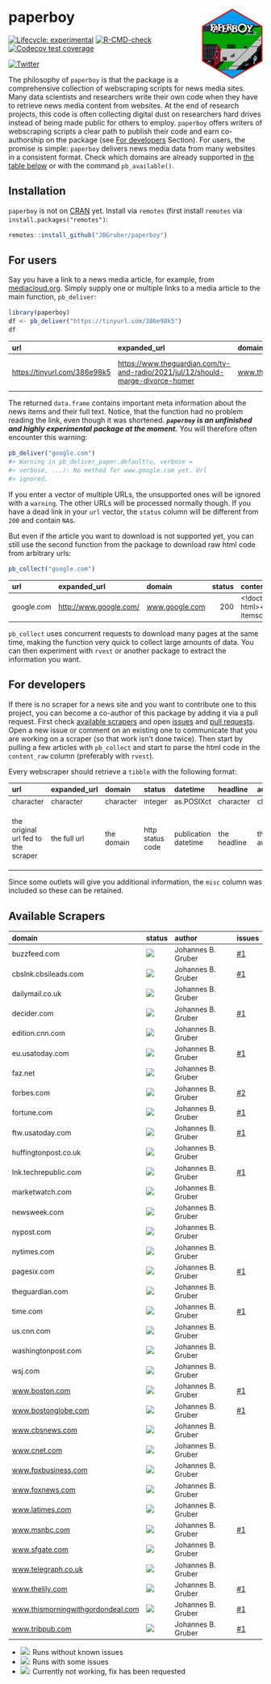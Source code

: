 
<!-- README.md is generated from README.Rmd. Please edit that file -->

# paperboy <img src="man/figures/logo.svg" align="right" height="139" />

<!-- badges: start -->

[![Lifecycle:
experimental](https://img.shields.io/badge/lifecycle-experimental-orange.svg)](https://lifecycle.r-lib.org/articles/stages.html#experimental)
[![R-CMD-check](https://github.com/JBGruber/paperboy/workflows/R-CMD-check/badge.svg)](https://github.com/JBGruber/paperboy/actions)
[![Codecov test
coverage](https://codecov.io/gh/JBGruber/paperboy/branch/main/graph/badge.svg)](https://codecov.io/gh/JBGruber/paperboy?branch=main)
<!-- badges: end -->

[![Twitter](https://img.shields.io/twitter/url/https/twitter.com/JohannesBGruber.svg?style=social&label=Follow%20%40JohannesBGruber)](https://twitter.com/JohannesBGruber)

The philosophy of `paperboy` is that the package is a comprehensive
collection of webscraping scripts for news media sites. Many data
scientists and researchers write their own code when they have to
retrieve news media content from websites. At the end of research
projects, this code is often collecting digital dust on researchers hard
drives instead of being made public for others to employ. `paperboy`
offers writers of webscraping scripts a clear path to publish their code
and earn co-authorship on the package (see [For
developers](#for-developers) Section). For users, the promise is simple:
`paperboy` delivers news media data from many websites in a consistent
format. Check which domains are already supported in [the table
below](#available-scrapers) or with the command `pb_available()`.

## Installation

`paperboy` is not on [CRAN](https://CRAN.R-project.org) yet. Install via
`remotes` (first install `remotes` via `install.packages("remotes")`:

``` r
remotes::install_github("JBGruber/paperboy")
```

## For users

Say you have a link to a news media article, for example, from
[mediacloud.org](https://mediacloud.org/). Simply supply one or multiple
links to a media article to the main function, `pb_deliver`:

``` r
library(paperboy)
df <- pb_deliver("https://tinyurl.com/386e98k5")
df
```

| url                            | expanded_url                                                                      | domain              | status | datetime            | author                                                | headline                | text                     | misc |
|:-------------------------------|:----------------------------------------------------------------------------------|:--------------------|-------:|:--------------------|:------------------------------------------------------|:------------------------|:-------------------------|:-----|
| <https://tinyurl.com/386e98k5> | <https://www.theguardian.com/tv-and-radio/2021/jul/12/should-marge-divorce-homer> | www.theguardian.com |    200 | 2021-07-12 12:00:13 | <https://www.theguardian.com/profile/stuart-heritage> | ’A woman trapped in an… | The Simpson couple have… | NULL |

The returned `data.frame` contains important meta information about the
news items and their full text. Notice, that the function had no problem
reading the link, even though it was shortened. ***`paperboy` is an
unfinished and highly experimental package at the moment.*** You will
therefore often encounter this warning:

``` r
pb_deliver("google.com")
#> Warning in pb_deliver_paper.default(u, verbose =
#> verbose, ...): No method for www.google.com yet. Url
#> ignored.
```

If you enter a vector of multiple URLs, the unsupported ones will be
ignored with a `warning`. The other URLs will be processed normally
though. If you have a dead link in your `url` vector, the `status`
column will be different from `200` and contain `NA`s.

But even if the article you want to download is not supported yet, you
can still use the second function from the package to download raw html
code from arbitrary urls:

``` r
pb_collect("google.com")
```

| url        | expanded_url             | domain         | status | content_raw                        |
|:-----------|:-------------------------|:---------------|-------:|:-----------------------------------|
| google.com | <http://www.google.com/> | www.google.com |    200 | \<!doctype html\>\<html itemscope… |

`pb_collect` uses concurrent requests to download many pages at the same
time, making the function very quick to collect large amounts of data.
You can then experiment with `rvest` or another package to extract the
information you want.

## For developers

If there is no scraper for a news site and you want to contribute one to
this project, you can become a co-author of this package by adding it
via a pull request. First check [available
scrapers](#available-scrapers) and open
[issues](https://github.com/JBGruber/paperboy/issues) and [pull
requests](https://github.com/JBGruber/paperboy/pulls). Open a new issue
or comment on an existing one to communicate that you are working on a
scraper (so that work isn’t done twice). Then start by pulling a few
articles with `pb_collect` and start to parse the html code in the
`content_raw` column (preferably with `rvest`).

Every webscraper should retrieve a `tibble` with the following format:

| url                                 | expanded_url | domain     | status           | datetime             | headline     | author     | text          | misc                                                                      |
|:------------------------------------|:-------------|:-----------|:-----------------|:---------------------|:-------------|:-----------|:--------------|:--------------------------------------------------------------------------|
| character                           | character    | character  | integer          | as.POSIXct           | character    | character  | character     | list                                                                      |
| the original url fed to the scraper | the full url | the domain | http status code | publication datetime | the headline | the author | the full text | all other information that can be consistently found on a specific outlet |

Since some outlets will give you additional information, the `misc`
column was included so these can be retained.

## Available Scrapers

| domain                            | status                                                        | author             | issues                                               |
|:----------------------------------|:--------------------------------------------------------------|:-------------------|:-----------------------------------------------------|
| buzzfeed.com                      | ![](https://img.shields.io/badge/status-broken-%23D8634C.svg) | Johannes B. Gruber | [#1](https://github.com/JBGruber/paperboy/issues/1) |
| cbslnk.cbsileads.com              | ![](https://img.shields.io/badge/status-broken-%23D8634C)     | Johannes B. Gruber | [#1](https://github.com/JBGruber/paperboy/issues/1) |
| dailymail.co.uk                   | ![](https://img.shields.io/badge/status-gold-%23ffd700.svg)   | Johannes B. Gruber |                                                      |
| decider.com                       | ![](https://img.shields.io/badge/status-broken-%23D8634C)     | Johannes B. Gruber | [#1](https://github.com/JBGruber/paperboy/issues/1) |
| edition.cnn.com                   | ![](https://img.shields.io/badge/status-gold-%23ffd700.svg)   | Johannes B. Gruber |                                                      |
| eu.usatoday.com                   | ![](https://img.shields.io/badge/status-broken-%23D8634C)     | Johannes B. Gruber | [#1](https://github.com/JBGruber/paperboy/issues/1) |
| faz.net                           | ![](https://img.shields.io/badge/status-gold-%23ffd700.svg)   | Johannes B. Gruber |                                                      |
| forbes.com                        | ![](https://img.shields.io/badge/status-silver-%23C0C0C0.svg) | Johannes B. Gruber | [#2](https://github.com/JBGruber/paperboy/issues/2) |
| fortune.com                       | ![](https://img.shields.io/badge/status-broken-%23D8634C)     | Johannes B. Gruber | [#1](https://github.com/JBGruber/paperboy/issues/1) |
| ftw.usatoday.com                  | ![](https://img.shields.io/badge/status-broken-%23D8634C)     | Johannes B. Gruber | [#1](https://github.com/JBGruber/paperboy/issues/1) |
| huffingtonpost.co.uk              | ![](https://img.shields.io/badge/status-gold-%23ffd700.svg)   | Johannes B. Gruber |                                                      |
| lnk.techrepublic.com              | ![](https://img.shields.io/badge/status-broken-%23D8634C)     | Johannes B. Gruber | [#1](https://github.com/JBGruber/paperboy/issues/1) |
| marketwatch.com                   | ![](https://img.shields.io/badge/status-gold-%23ffd700.svg)   | Johannes B. Gruber |                                                      |
| newsweek.com                      | ![](https://img.shields.io/badge/status-gold-%23ffd700.svg)   | Johannes B. Gruber |                                                      |
| nypost.com                        | ![](https://img.shields.io/badge/status-gold-%23ffd700.svg)   | Johannes B. Gruber |                                                      |
| nytimes.com                       | ![](https://img.shields.io/badge/status-gold-%23ffd700.svg)   | Johannes B. Gruber |                                                      |
| pagesix.com                       | ![](https://img.shields.io/badge/status-broken-%23D8634C)     | Johannes B. Gruber | [#1](https://github.com/JBGruber/paperboy/issues/1) |
| theguardian.com                   | ![](https://img.shields.io/badge/status-gold-%23ffd700.svg)   | Johannes B. Gruber |                                                      |
| time.com                          | ![](https://img.shields.io/badge/status-broken-%23D8634C)     | Johannes B. Gruber | [#1](https://github.com/JBGruber/paperboy/issues/1) |
| us.cnn.com                        | ![](https://img.shields.io/badge/status-gold-%23ffd700.svg)   | Johannes B. Gruber |                                                      |
| washingtonpost.com                | ![](https://img.shields.io/badge/status-gold-%23ffd700.svg)   | Johannes B. Gruber |                                                      |
| wsj.com                           | ![](https://img.shields.io/badge/status-gold-%23ffd700.svg)   | Johannes B. Gruber |                                                      |
| www.boston.com                    | ![](https://img.shields.io/badge/status-broken-%23D8634C)     | Johannes B. Gruber | [#1](https://github.com/JBGruber/paperboy/issues/1) |
| www.bostonglobe.com               | ![](https://img.shields.io/badge/status-broken-%23D8634C)     | Johannes B. Gruber | [#1](https://github.com/JBGruber/paperboy/issues/1) |
| www.cbsnews.com                   | ![](https://img.shields.io/badge/status-gold-%23ffd700.svg)   | Johannes B. Gruber |                                                      |
| www.cnet.com                      | ![](https://img.shields.io/badge/status-gold-%23ffd700.svg)   | Johannes B. Gruber |                                                      |
| www.foxbusiness.com               | ![](https://img.shields.io/badge/status-gold-%23ffd700.svg)   | Johannes B. Gruber |                                                      |
| www.foxnews.com                   | ![](https://img.shields.io/badge/status-gold-%23ffd700.svg)   | Johannes B. Gruber |                                                      |
| www.latimes.com                   | ![](https://img.shields.io/badge/status-gold-%23ffd700.svg)   | Johannes B. Gruber |                                                      |
| www.msnbc.com                     | ![](https://img.shields.io/badge/status-broken-%23D8634C)     | Johannes B. Gruber | [#1](https://github.com/JBGruber/paperboy/issues/1) |
| www.sfgate.com                    | ![](https://img.shields.io/badge/status-gold-%23ffd700.svg)   | Johannes B. Gruber |                                                      |
| www.telegraph.co.uk               | ![](https://img.shields.io/badge/status-gold-%23ffd700.svg)   | Johannes B. Gruber |                                                      |
| www.thelily.com                   | ![](https://img.shields.io/badge/status-broken-%23D8634C)     | Johannes B. Gruber | [#1](https://github.com/JBGruber/paperboy/issues/1) |
| www.thismorningwithgordondeal.com | ![](https://img.shields.io/badge/status-broken-%23D8634C)     | Johannes B. Gruber | [#1](https://github.com/JBGruber/paperboy/issues/1) |
| www.tribpub.com                   | ![](https://img.shields.io/badge/status-broken-%23D8634C)     | Johannes B. Gruber | [#1](https://github.com/JBGruber/paperboy/issues/1) |

-   ![](https://img.shields.io/badge/status-gold-%23ffd700.svg): Runs
    without known issues
-   ![](https://img.shields.io/badge/status-silver-%23C0C0C0.svg): Runs
    with some issues
-   ![](https://img.shields.io/badge/status-broken-%23D8634C): Currently
    not working, fix has been requested

